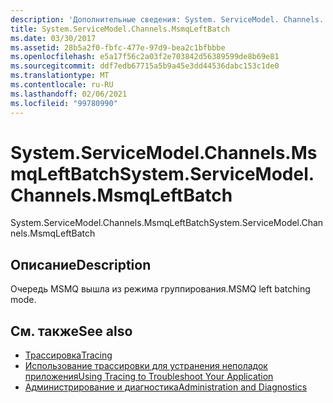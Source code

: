 ```yaml
---
description: 'Дополнительные сведения: System. ServiceModel. Channels. Мсмклефтбатч'
title: System.ServiceModel.Channels.MsmqLeftBatch
ms.date: 03/30/2017
ms.assetid: 28b5a2f0-fbfc-477e-97d9-bea2c1bfbbbe
ms.openlocfilehash: e5a17f56c2a03f2e703842d56389599de8b69e81
ms.sourcegitcommit: ddf7edb67715a5b9a45e3dd44536dabc153c1de0
ms.translationtype: MT
ms.contentlocale: ru-RU
ms.lasthandoff: 02/06/2021
ms.locfileid: "99780990"
---
```

# <a name="systemservicemodelchannelsmsmqleftbatch"></a><span data-ttu-id="e43d4-103">System.ServiceModel.Channels.MsmqLeftBatch</span><span class="sxs-lookup"><span data-stu-id="e43d4-103">System.ServiceModel.Channels.MsmqLeftBatch</span></span>

<span data-ttu-id="e43d4-104">System.ServiceModel.Channels.MsmqLeftBatch</span><span class="sxs-lookup"><span data-stu-id="e43d4-104">System.ServiceModel.Channels.MsmqLeftBatch</span></span>  
  
## <a name="description"></a><span data-ttu-id="e43d4-105">Описание</span><span class="sxs-lookup"><span data-stu-id="e43d4-105">Description</span></span>  

 <span data-ttu-id="e43d4-106">Очередь MSMQ вышла из режима группирования.</span><span class="sxs-lookup"><span data-stu-id="e43d4-106">MSMQ left batching mode.</span></span>  
  
## <a name="see-also"></a><span data-ttu-id="e43d4-107">См. также</span><span class="sxs-lookup"><span data-stu-id="e43d4-107">See also</span></span>

- [<span data-ttu-id="e43d4-108">Трассировка</span><span class="sxs-lookup"><span data-stu-id="e43d4-108">Tracing</span></span>](index.md)
- [<span data-ttu-id="e43d4-109">Использование трассировки для устранения неполадок приложения</span><span class="sxs-lookup"><span data-stu-id="e43d4-109">Using Tracing to Troubleshoot Your Application</span></span>](using-tracing-to-troubleshoot-your-application.md)
- [<span data-ttu-id="e43d4-110">Администрирование и диагностика</span><span class="sxs-lookup"><span data-stu-id="e43d4-110">Administration and Diagnostics</span></span>](../index.md)
